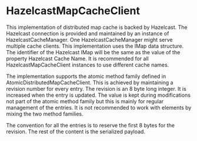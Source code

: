 <!--
  Licensed to the Apache Software Foundation (ASF) under one or more
  contributor license agreements.  See the NOTICE file distributed with
  this work for additional information regarding copyright ownership.
  The ASF licenses this file to You under the Apache License, Version 2.0
  (the "License"); you may not use this file except in compliance with
  the License.  You may obtain a copy of the License at
      http://www.apache.org/licenses/LICENSE-2.0
  Unless required by applicable law or agreed to in writing, software
  distributed under the License is distributed on an "AS IS" BASIS,
  WITHOUT WARRANTIES OR CONDITIONS OF ANY KIND, either express or implied.
  See the License for the specific language governing permissions and
  limitations under the License.
-->

# HazelcastMapCacheClient

This implementation of distributed map cache is backed by Hazelcast. The Hazelcast connection is provided and maintained
by an instance of HazelcastCacheManager. One HazelcastCacheManager might serve multiple cache clients. This
implementation uses the IMap data structure. The identifier of the Hazelcast IMap will be the same as the value of the
property Hazelcast Cache Name. It is recommended for all HazelcastMapCacheClient instances to use different cache names.

The implementation supports the atomic method family defined in AtomicDistributedMapCacheClient. This is achieved by
maintaining a revision number for every entry. The revision is an 8 byte long integer. It is increased when the entry is
updated. The value is kept during modifications not part of the atomic method family but this is mainly for regular
management of the entries. It is not recommended to work with elements by mixing the two method families.

The convention for all the entries is to reserve the first 8 bytes for the revision. The rest of the content is the
serialized payload.